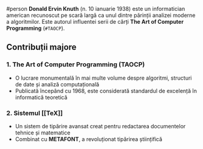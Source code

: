 #person
**Donald Ervin Knuth** (n. 10 ianuarie 1938) este un informatician american recunoscut pe scară largă ca unul dintre părinții analizei moderne a algoritmilor. Este autorul influentei serii de cărți **The Art of Computer Programming** (`#TAOCP`).

## Contribuții majore

### 1. The Art of Computer Programming (TAOCP)
- O lucrare monumentală în mai multe volume despre algoritmi, structuri de date și analiză computațională
- Publicată începând cu 1968, este considerată standardul de excelență în informatică teoretică

### 2. Sistemul **[[TeX]]**
- Un sistem de tipărire avansat creat pentru redactarea documentelor tehnice și matematice
- Combinat cu **METAFONT**, a revoluționat tipărirea științifică